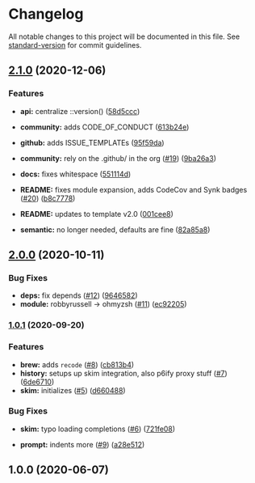 # Changelog

All notable changes to this project will be documented in this file. See [standard-version](https://github.com/conventional-changelog/standard-version) for commit guidelines.

## [2.1.0](https://github.com/p6m7g8/p6df-shell/compare/v2.0.0...v2.1.0) (2020-12-06)


### Features

* **api:** centralize ::version() ([58d5ccc](https://github.com/p6m7g8/p6df-shell/commit/58d5ccc91579d61f704b61ea0ae4533e1ae04253))
* **community:** adds CODE_OF_CONDUCT ([613b24e](https://github.com/p6m7g8/p6df-shell/commit/613b24e8b54a2f0e2f1e6d99c51441ad7003653f))
* **github:** adds ISSUE_TEMPLATEs ([95f59da](https://github.com/p6m7g8/p6df-shell/commit/95f59daed9f4ec047b1b62e45ae0a7054888620e))


* **community:** rely on the .github/ in the org ([#19](https://github.com/p6m7g8/p6df-shell/issues/19)) ([9ba26a3](https://github.com/p6m7g8/p6df-shell/commit/9ba26a341ad09011ead0588410bd49446b9c46a5))
* **docs:** fixes whitespace ([551114d](https://github.com/p6m7g8/p6df-shell/commit/551114d50dcb7181a14f15ec94c54208cca1800b))
* **README:** fixes module expansion, adds CodeCov and Synk badges ([#20](https://github.com/p6m7g8/p6df-shell/issues/20)) ([b8c7778](https://github.com/p6m7g8/p6df-shell/commit/b8c777891591a15a1d8a57ed1632f585654ff6f2))
* **README:** updates to template v2.0 ([001cee8](https://github.com/p6m7g8/p6df-shell/commit/001cee873a640db40fd6f17390de5728fecb7940))
* **semantic:** no longer needed, defaults are fine ([82a85a8](https://github.com/p6m7g8/p6df-shell/commit/82a85a8aca73bc00fef2fcca3cf5c26ca13a526b))

## [2.0.0](https://github.com/p6m7g8/p6df-shell/compare/v1.0.1...v2.0.0) (2020-10-11)


### Bug Fixes

* **deps:** fix depends ([#12](https://github.com/p6m7g8/p6df-shell/issues/12)) ([9646582](https://github.com/p6m7g8/p6df-shell/commit/96465827458cf2d5b59e0cf2906e12a18d00e409))
* **module:** robbyrussell -> ohmyzsh ([#11](https://github.com/p6m7g8/p6df-shell/issues/11)) ([ec92205](https://github.com/p6m7g8/p6df-shell/commit/ec9220598e3cc1d43051ba73407c9bba63cafd1d))

### [1.0.1](https://github.com/p6m7g8/p6df-shell/compare/v1.0.0...v1.0.1) (2020-09-20)


### Features

* **brew:** adds `recode` ([#8](https://github.com/p6m7g8/p6df-shell/issues/8)) ([cb813b4](https://github.com/p6m7g8/p6df-shell/commit/cb813b49f728116003481b703a18a6413841def9))
* **history:** setups up skim integration, also p6ify proxy stuff ([#7](https://github.com/p6m7g8/p6df-shell/issues/7)) ([6de6710](https://github.com/p6m7g8/p6df-shell/commit/6de6710b61c6179f4c3709b002d8432092013fcd))
* **skim:** initializes ([#5](https://github.com/p6m7g8/p6df-shell/issues/5)) ([d660488](https://github.com/p6m7g8/p6df-shell/commit/d660488312c35b290d39057270fbc4f1b5173cb7))


### Bug Fixes

* **skim:** typo loading completions ([#6](https://github.com/p6m7g8/p6df-shell/issues/6)) ([721fe08](https://github.com/p6m7g8/p6df-shell/commit/721fe086d24f93866dc37e59c149f9fe0f348c0e))


* **prompt:** indents more ([#9](https://github.com/p6m7g8/p6df-shell/issues/9)) ([a28e512](https://github.com/p6m7g8/p6df-shell/commit/a28e512ec80cd61277879361de67bfbc19227de6))

## 1.0.0 (2020-06-07)
